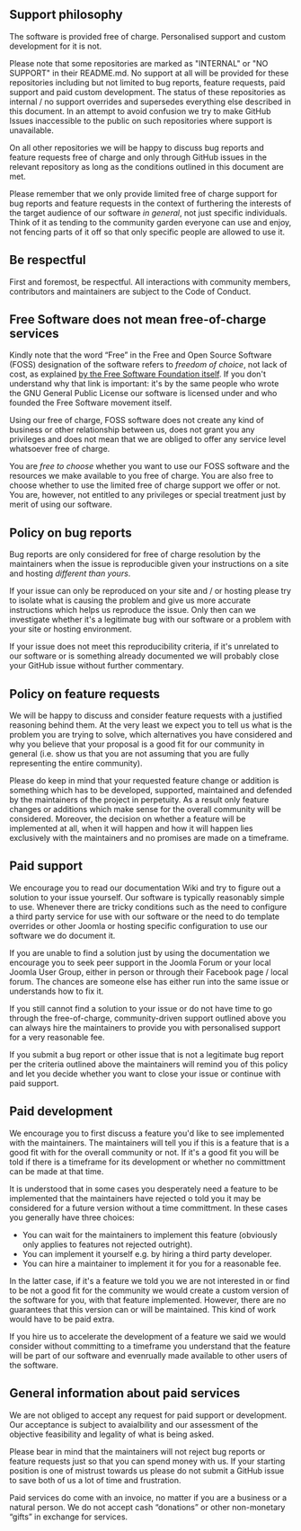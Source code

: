 ## Support philosophy

The software is provided free of charge. Personalised support and custom 
development for it is not. 

Please note that some repositories are marked as "INTERNAL" or "NO SUPPORT"
in their README.md. No support at all will be provided for these 
repositories including but not limited to bug reports, feature requests, 
paid support and paid custom development. The status of these repositories 
as internal / no support overrides and supersedes everything else described
in this document. In an attempt to avoid confusion we try to make GitHub 
Issues inaccessible to the public on such repositories where support is
unavailable.

On all other repositories we will be happy to discuss bug reports and 
feature requests free of charge and only through GitHub issues in the 
relevant repository as long as the conditions outlined in this document are
met.

Please remember that we only provide limited free of charge support for bug
reports and feature requests in the context of furthering the interests of
the target audience of our software _in general_, not just specific 
individuals. Think of it as tending to the community garden everyone can use
and enjoy, not fencing parts of it off so that only specific people are 
allowed to use it.

## Be respectful

First and foremost, be respectful. All interactions with community members,
contributors and maintainers are subject to the Code of Conduct.

## Free Software does not mean free-of-charge services

Kindly note that the word “Free” in the Free and Open Source Software (FOSS)
designation of the software refers to _freedom of choice_, not lack of
cost, as explained [by the Free Software Foundation itself](https://www.gnu.org/philosophy/selling.en.html).
If you don't understand why that link is important: it's by the same people
who wrote the GNU General Public License our software is licensed under and
who founded the Free Software movement itself.

Using our free of charge, FOSS software does not create any kind of business
or other relationship between us, does not grant you any privileges and does 
not mean that we are obliged to offer any service level whatsoever free of 
charge. 

You are _free to choose_ whether you want to use our FOSS software and the 
resources we make available to you free of charge. You are also free to 
choose whether to use the limited free of charge support we offer or not.
You are, however, not entitled to any privileges or special treatment just 
by merit of using our software. 

## Policy on bug reports

Bug reports are only considered for free of charge resolution by the 
maintainers when the issue is reproducible given your instructions on a site
and hosting _different than yours_. 

If your issue can only be reproduced on your site and / or hosting please try
to isolate what is causing the problem and give us more accurate instructions
which helps us reproduce the issue. Only then can we investigate whether it's
a legitimate bug with our software or a problem with your site or hosting 
environment. 

If your issue does not meet this reproducibility criteria, if it's unrelated to
our software or is something already documented we will probably close your 
GitHub issue without further commentary.

## Policy on feature requests

We will be happy to discuss and consider feature requests with a justified
reasoning behind them. At the very least we expect you to tell us what is the
problem you are trying to solve, which alternatives you have considered and why
you believe that your proposal is a good fit for our community in general (i.e.
show us that you are not assuming that you are fully representing the entire 
community).

Please do keep in mind that your requested feature change or addition is 
something which has to be developed, supported, maintained and defended by the
maintainers of the project in perpetuity. As a result only feature changes or
additions which make sense for the overall community will be considered. Moreover,
the decision on whether a feature will be implemented at all, when it will happen
and how it will happen lies exclusively with the maintainers and no promises are
made on a timeframe.

## Paid support

We encourage you to read our documentation Wiki and try to figure out a solution
to your issue yourself. Our software is typically reasonably simple to use. 
Whenever there are tricky conditions such as the need to configure a third party
service for use with our software or the need to do template overrides or other
Joomla or hosting specific configuration to use our software we do document it.

If you are unable to find a solution just by using the documentation we encourage
you to seek peer support in the Joomla Forum or your local Joomla User Group,
either in person or through their Facebook page / local forum. The chances are
someone else has either run into the same issue or understands how to fix it.

If you still cannot find a solution to your issue or do not have time to go 
through the free-of-charge, community-driven support outlined above you can 
always hire the maintainers to provide you with personalised support for a 
very reasonable fee.

If you submit a bug report or other issue that is not a legitimate bug report 
per the criteria outlined above the maintainers will remind you of this policy 
and let you decide whether you want to close your issue or continue with paid
support.

## Paid development

We encourage you to first discuss a feature you'd like to see implemented with
the maintainers. The maintainers will tell you if this is a feature that is a good
fit with for the overall community or not. If it's a good fit you will be told
if there is a timeframe for its development or whether no committment can be made
at that time.

It is understood that in some cases you desperately need a feature to be 
implemented that the maintainers have rejected o told you it may be considered for 
a future version without a time committment. In these cases you generally have
three choices:

* You can wait for the maintainers to implement this feature (obviously only 
  applies to features not rejected outright).
* You can implement it yourself e.g. by hiring a third party developer.
* You can hire a maintainer to implement it for you for a reasonable fee.

In the latter case, if it's a feature we told you we are not interested in or
find to be not a good fit for the community we would create a custom version of
the software for you, with that feature implemented. However, there are no 
guarantees that this version can or will be maintained. This kind of work would
have to be paid extra.

If you hire us to accelerate the development of a feature we said we would 
consider without committing to a timeframe you understand that the feature will
be part of our software and evenrually made available to other users of the
software.

## General information about paid services

We are not obliged to accept any request for paid support or development. Our 
acceptance is subject to avaialbility and our assessment of the objective 
feasibility and legality of what is being asked.

Please bear in mind that the maintainers will not reject bug reports or feature
requests just so that you can spend money with us. If your starting position
is one of mistrust towards us please do not submit a GitHub issue to save both
of us a lot of time and frustration.

Paid services do come with an invoice, no matter if you are a business or a
natural person. We do not accept cash “donations” or other non-monetary 
“gifts” in exchange for services.
